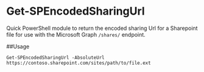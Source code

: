 # Get-SPEncodedSharingUrl

Quick PowerShell module to return the encoded sharing Url for a Sharepoint file for use with the Microsoft Graph `/shares/` endpoint.

##Usage

`Get-SPEncodedSharingUrl -AbsoluteUrl https://contoso.sharepoint.com/sites/path/to/file.ext`
